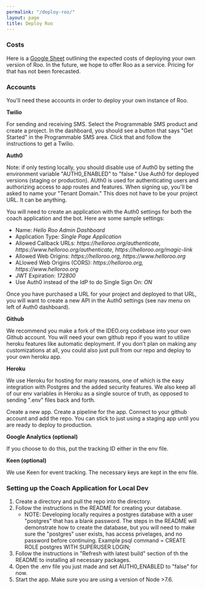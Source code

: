 ```yaml
---
permalink: "/deploy-roo/"
layout: page
title: Deploy Roo
---
```

<style>
  .bold-title {
    font-weight: bold;
    margin-bottom: 5px;
  }
</style>

<div class="row">
  <div class="col l8">
    <h3>Costs</h3>
    <p>
      Here is a <a href="https://docs.google.com/spreadsheets/d/1F1mNd1hYYDpQjE9O8Dh2_RCK67SJVY87ubHiRvbVwNk/edit?usp=sharing" target="_blank">Google Sheet</a> outlining the expected costs of deploying your own version of Roo. In the future, we hope to offer Roo as a service. Pricing for that has not been forecasted.
    </p>
  </div>
</div>

<div class="row">
  <div class="col l8">
    <h3>Accounts</h3>
    <p>You'll need these accounts in order to deploy your own instance of Roo.</p>
    <p class="bold-title">Twilio</p>
    <p>
      For sending and receiving SMS. Select the Programmable SMS product and create a project. In the dashboard, you should see a button that says "Get Started" in the Programmable SMS area. Click that and follow the instructions to get a Twilio.
    </p>
    <p class="bold-title">Auth0</p>
    <p>
      Note: if only testing locally, you should disable use of Auth0 by setting the environment variable "AUTH0_ENABLED" to "false." Use Auth0 for deployed versions (staging or production). AUth0 is used for authenticating users and authorizing access to app routes and features. When signing up, you'll be asked to name your "Tenant Domain." This does not have to be your project URL. It can be anything. 
    </p>  
    <p>
      You will need to create an application with the Auth0 settings for both the coach application and the bot. Here are some sample settings: 
    </p>
    <ul>
      <li>Name: <em>Hello Roo Admin Dashboard</em></li>
      <li>Application Type: <em>Single Page Application</em></li>
      <li>Allowed Callback URLs: <em>https://helloroo.org/authenticate, https://www.helloroo.org/authenticate, https://helloroo.org/magic-link</em></li>
      <li>Allowed Web Origins: <em>https://helloroo.org, https://www.helloroo.org</em></li>
      <li>ALlowed Web Origins (CORS): <em>https://helloroo.org, https://www.helloroo.org</em></li>
      <li>JWT Expiration: <em>172800</em></li>
      <li>Use Auth0 instead of the IdP to do Single Sign On: <em>ON</em></li>
    </ul>
    <p>
      Once you have purchased a URL for your project and deployed to that URL, you will want to create a new API in the Auth0 settings (see nav menu on left of Auth0 dashboard).
    </p>
    <p class="bold-title">Github</p>
    <p>
      We recommend you make a fork of the IDEO.org codebase into your own Github account. You will need your own github repo if you want to utilize heroku features like automatic deployment. If you don't plan on making any customizations at all, you could also just pull from our repo and deploy to your own heroku app. 
    </p>
    <p class="bold-title">Heroku</p>
    <p>
      We use Heroku for hosting for many reasons, one of which is the easy integration with Postgres and the added security features. We also keep all of our env variables in Heroku as a single source of truth, as opposed to sending ".env" files back and forth. 
    </p>
    <p>
      Create a new app. Create a pipeline for the app. Connect to your github account and add the repo. You can stick to just using a staging app until you are ready to deploy to production.
    </p>
    <p class="bold-title">Google Analytics (optional)</p>
    <p>If you choose to do this, put the tracking ID either in the env file.</p>
    <p class="bold-title">Keen (optional)</p>
    <p>We use Keen for event tracking. The necessary keys are kept in the env file.</p>
  </div>
</div>

<div class="row">
  <div class="col l8">
    <h3>Setting up the Coach Application for Local Dev</h3>
    <ol>
      <li>Create a directory and pull the repo into the directory.</li>
      <li>Follow the instructions in the README for creating your database.
        <ul>
          <li>
            NOTE: Developing locally requires a postgres database with a user "postgres" that has a blank password. The steps in the README will demonstrate how to create the database, but you will need to make sure the "postgres" user exists, has access privelages, and no password before continuing. Example psql command = <span class="inline-code">CREATE ROLE postgres WITH SUPERUSER LOGIN;</span>
          </li>
        </ul>
      </li>
      <li>Follow the instructions in "Refresh with latest build" section of th the README to installing all necessary packages.</li>
      <li>Open the .env file you just made and set AUTH0_ENABLED to "false" for now.</li>
      <li>Start the app. Make sure you are using a version of Node >7.6.</li>
    </ol>
  </div>
</div>


<!--
Creating an org manually
Populating database with template tasks
Adding media to the database
-->
